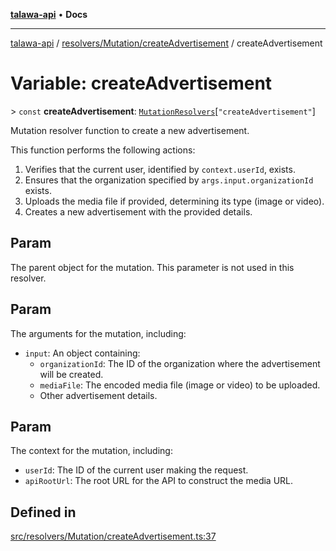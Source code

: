 [**talawa-api**](../../../../README.md) • **Docs**

***

[talawa-api](../../../../modules.md) / [resolvers/Mutation/createAdvertisement](../README.md) / createAdvertisement

# Variable: createAdvertisement

\> `const` **createAdvertisement**: [`MutationResolvers`](../../../../types/generatedGraphQLTypes/type-aliases/MutationResolvers.md)\[`"createAdvertisement"`\]

Mutation resolver function to create a new advertisement.

This function performs the following actions:
1. Verifies that the current user, identified by `context.userId`, exists.
2. Ensures that the organization specified by `args.input.organizationId` exists.
3. Uploads the media file if provided, determining its type (image or video).
4. Creates a new advertisement with the provided details.

## Param

The parent object for the mutation. This parameter is not used in this resolver.

## Param

The arguments for the mutation, including:
  - `input`: An object containing:
    - `organizationId`: The ID of the organization where the advertisement will be created.
    - `mediaFile`: The encoded media file (image or video) to be uploaded.
    - Other advertisement details.

## Param

The context for the mutation, including:
  - `userId`: The ID of the current user making the request.
  - `apiRootUrl`: The root URL for the API to construct the media URL.

## Defined in

[src/resolvers/Mutation/createAdvertisement.ts:37](https://github.com/PalisadoesFoundation/talawa-api/blob/67d017fd9312183a6b2bae1b160bc814f56ab5c2/src/resolvers/Mutation/createAdvertisement.ts#L37)
